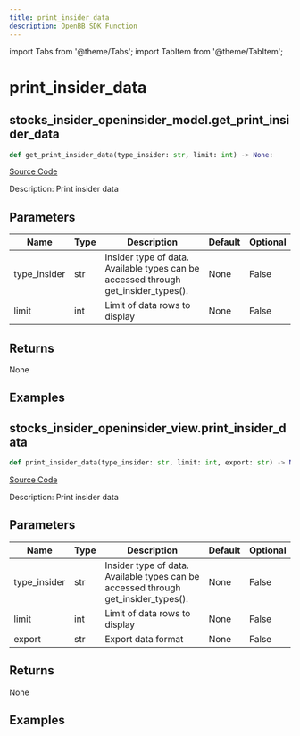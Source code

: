```yaml
---
title: print_insider_data
description: OpenBB SDK Function
---
```


import Tabs from '@theme/Tabs';
import TabItem from '@theme/TabItem';

# print_insider_data

<Tabs>
<TabItem value="model" label="Model" default>

## stocks_insider_openinsider_model.get_print_insider_data

```python title='openbb_terminal/stocks/insider/openinsider_model.py'
def get_print_insider_data(type_insider: str, limit: int) -> None:
```
[Source Code](https://github.com/OpenBB-finance/OpenBBTerminal/tree/main/openbb_terminal/stocks/insider/openinsider_model.py#L1437)

Description: Print insider data

## Parameters

| Name | Type | Description | Default | Optional |
| ---- | ---- | ----------- | ------- | -------- |
| type_insider | str | Insider type of data. Available types can be accessed through get_insider_types(). | None | False |
| limit | int | Limit of data rows to display | None | False |

## Returns

None

## Examples



</TabItem>
<TabItem value="view" label="View">

## stocks_insider_openinsider_view.print_insider_data

```python title='openbb_terminal/stocks/insider/openinsider_view.py'
def print_insider_data(type_insider: str, limit: int, export: str) -> None:
```
[Source Code](https://github.com/OpenBB-finance/OpenBBTerminal/tree/main/openbb_terminal/stocks/insider/openinsider_view.py#L108)

Description: Print insider data

## Parameters

| Name | Type | Description | Default | Optional |
| ---- | ---- | ----------- | ------- | -------- |
| type_insider | str | Insider type of data. Available types can be accessed through get_insider_types(). | None | False |
| limit | int | Limit of data rows to display | None | False |
| export | str | Export data format | None | False |

## Returns

None

## Examples



</TabItem>
</Tabs>